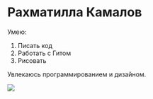 <h1>Рахматилла Камалов</h1>

Умею:

1. Писать код
2. Работать с Гитом
3. Рисовать

Увлекаюсь программированием и дизайном. 

<img src="img/my.jpg'">